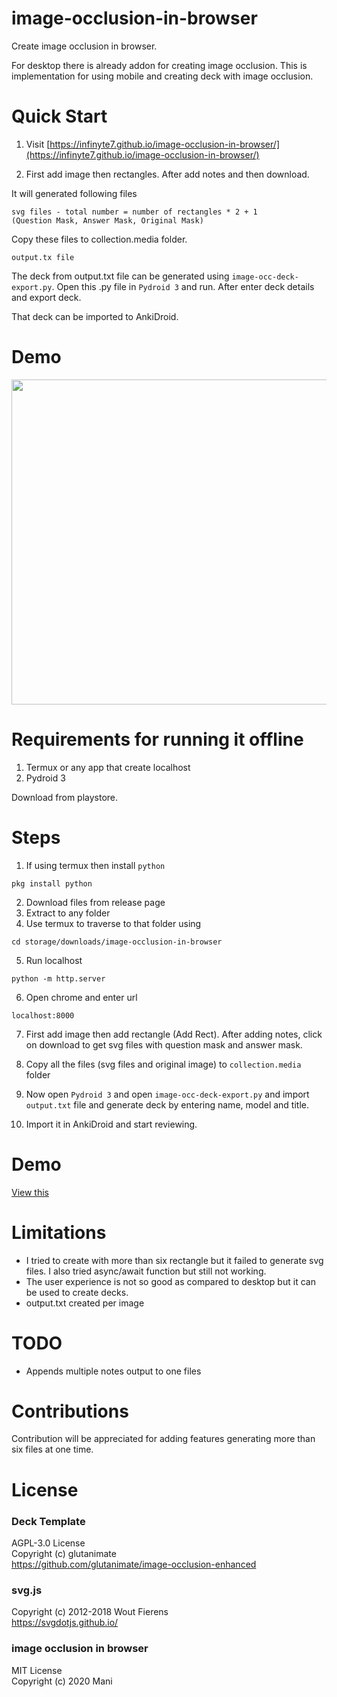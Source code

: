 # image-occlusion-in-browser

Create image occlusion in browser. 

For desktop there is already addon for creating image occlusion. This is implementation for using mobile and creating deck with image occlusion.

# Quick Start

1. Visit
[https://infinyte7.github.io/image-occlusion-in-browser/](https://infinyte7.github.io/image-occlusion-in-browser/)

2. First add image then rectangles. After add notes and then download.

It will generated following files

```
svg files - total number = number of rectangles * 2 + 1 
(Question Mask, Answer Mask, Original Mask)
```

Copy these files to collection.media folder.

```
output.tx file
```

The deck from output.txt file can be generated using ```image-occ-deck-export.py```. Open this .py file in ```Pydroid 3``` and run.
After enter deck details and export deck.

That deck can be imported to AnkiDroid.

# Demo
<img src="demo/demo_img.gif" height="520"></img>

# Requirements for running it offline
1. Termux or any app that create localhost
2. Pydroid 3

Download from playstore.

# Steps

1. If using termux then install ```python```
```
pkg install python
```
2. Download files from release page
3. Extract to any folder
4. Use termux to traverse to that folder using 

```
cd storage/downloads/image-occlusion-in-browser
```
5. Run localhost

```
python -m http.server
```

6. Open chrome and enter url
```
localhost:8000
```
7. First add image then add rectangle (Add Rect). After adding notes, click on download to get svg files with question mask and answer mask. 

8. Copy all the files (svg files and original image) to ```collection.media``` folder

9. Now open ```Pydroid 3``` and open ```image-occ-deck-export.py``` and import ```output.txt``` file and generate deck by entering name, model and title.

10. Import it in AnkiDroid and start reviewing.


# Demo
[View this](demo/demo_img_occ.gif)

# Limitations
- I tried to create with more than six rectangle but it failed to generate svg files. I also tried async/await function but still not working. 
- The user experience is not so good as compared to desktop but it can be used to create decks.
- output.txt created per image

# TODO
- Appends multiple notes output to one files

# Contributions
Contribution will be appreciated for adding features generating more than six files at one time. 

# License
### Deck Template
AGPL-3.0 License
<br>Copyright (c) glutanimate
<br>https://github.com/glutanimate/image-occlusion-enhanced

### svg.js
Copyright (c) 2012-2018 Wout Fierens
<br>https://svgdotjs.github.io/

### image occlusion in browser
MIT License
<br>Copyright (c) 2020 Mani
